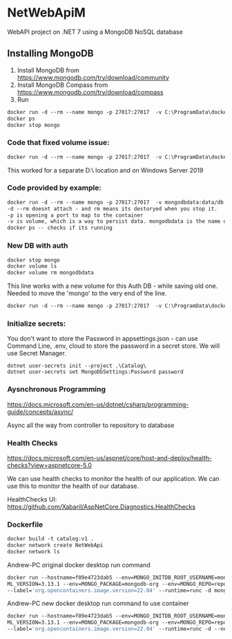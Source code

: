 # NetWebApiM
WebAPI project on .NET 7 using a MongoDB NoSQL database

## Installing MongoDB

1. Install MongoDB from https://www.mongodb.com/try/download/community
2. Install MongoDB Compass from https://www.mongodb.com/try/download/compass
3. Run 
```dockerfile
docker run -d --rm --name mongo -p 27017:27017  -v C:\ProgramData\docker\volumes\mongodbdata:C:\data\db mongo
docker ps
docker stop mongo
```


### Code that fixed volume issue:
```dockerfile
docker run -d --rm --name mongo -p 27017:27017  -v C:\ProgramData\docker\volumes\mongodbdata:C:\data\db mongo
```

This worked for a separate D:\ location and on Windows Server 2019

### Code provided by example: 
```dockerfile
docker run -d --rm --name mongo -p 27017:27017  -v mongodbdata:data/db mongo
-d --rm doesnt attach - and rm means its destoryed when you stop it. 
-p is opening a port to map to the container
-v is volume, which is a way to persist data. mongodbdata is the name of the volume, and /data/db is the path inside the container
docker ps -- checks if its running
```



### New DB with auth
```dockerfile
docker stop mongo
docker volume ls
docker volume rm mongodbdata
```

This line works with a new volume for this Auth DB - while saving old one. Needed to move the 'mongo' to the very end of the line.
```dockerfile
docker run -d --rm --name mongo -p 27017:27017  -v C:\ProgramData\docker\volumes\mongodbdataauth:C:\data\db -e MONGO_INITDB_ROOT_USERNAME=mongoadmin -e MONGO_INITDB_ROOT_PASSWORD=password mongo
```

### Initialize secrets: 

You don't want to store the Password in appsettings.json - can use Command Line, .env, cloud to store the password in a secret store. We will use Secret Manager.

```
dotnet user-secrets init --project .\Catalog\
dotnet user-secrets set MongoDbSettings:Password password
```


### Aysnchronous Programming
https://docs.microsoft.com/en-us/dotnet/csharp/programming-guide/concepts/async/

Async all the way from controller to repository to database

### Health Checks
https://docs.microsoft.com/en-us/aspnet/core/host-and-deploy/health-checks?view=aspnetcore-5.0

We can use health checks to monitor the health of our application. We can use this to monitor the health of our database.

HealthChecks UI: https://github.com/Xabaril/AspNetCore.Diagnostics.HealthChecks

### Dockerfile
```dockerfile
docker build -t catalog:v1 .
docker network create NetWebApi
docker network ls
```

Andrew-PC original docker desktop run command
```dockerfile
docker run --hostname=f09e4723dab5 --env=MONGO_INITDB_ROOT_USERNAME=mongoadmin --env=MONGO_INITDB_ROOT_PASSWORD=password --env=PATH=/usr/local/sbin:/usr/local/bin:/usr/sbin:/usr/bin:/sbin:/bin --env=GOSU_VERSION=1.16 --env=JSYA
ML_VERSION=3.13.1 --env=MONGO_PACKAGE=mongodb-org --env=MONGO_REPO=repo.mongodb.org --env=MONGO_MAJOR=6.0 --env=MONGO_VERSION=6.0.5 --env=HOME=/data/db --volume=/data/configdb --volume=/data/db -p 27017:27017 --label='org.opencontainers.image.ref.name=ubuntu'
--label='org.opencontainers.image.version=22.04' --runtime=runc -d mongo:latest
```

Andrew-PC new docker desktop run command to use container
```dockerfile
docker run --hostname=f09e4723dab5 --env=MONGO_INITDB_ROOT_USERNAME=mongoadmin --env=MONGO_INITDB_ROOT_PASSWORD=password --env=PATH=/usr/local/sbin:/usr/local/bin:/usr/sbin:/usr/bin:/sbin:/bin --env=GOSU_VERSION=1.16 --env=JSYA
ML_VERSION=3.13.1 --env=MONGO_PACKAGE=mongodb-org --env=MONGO_REPO=repo.mongodb.org --env=MONGO_MAJOR=6.0 --env=MONGO_VERSION=6.0.5 --env=HOME=/data/db --volume=/data/configdb --volume=/data/db -p 27017:27017 --label='org.opencontainers.image.ref.name=ubuntu'
--label='org.opencontainers.image.version=22.04' --runtime=runc -d --network=NetWebApi mongo:latest

```